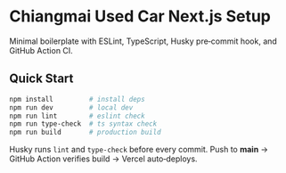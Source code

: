 # Chiangmai Used Car Next.js Setup

Minimal boilerplate with ESLint, TypeScript, Husky pre‑commit hook, and GitHub Action CI.

## Quick Start

```bash
npm install         # install deps
npm run dev         # local dev
npm run lint        # eslint check
npm run type-check  # ts syntax check
npm run build       # production build
```

Husky runs `lint` and `type-check` before every commit.
Push to **main** → GitHub Action verifies build → Vercel auto‑deploys.
